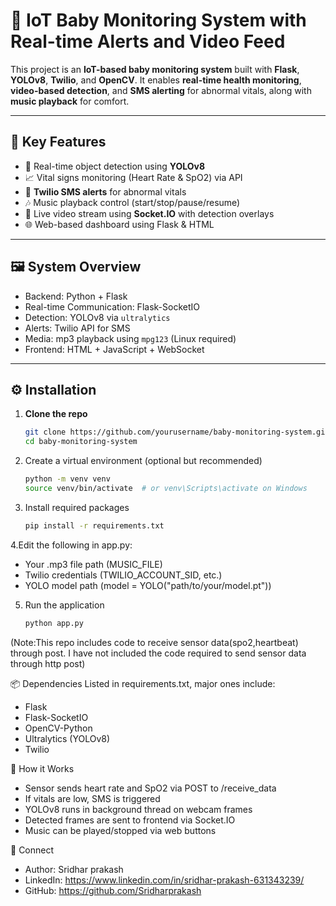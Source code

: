 # 🍼 IoT Baby Monitoring System with Real-time Alerts and Video Feed

This project is an **IoT-based baby monitoring system** built with **Flask**, **YOLOv8**, **Twilio**, and **OpenCV**. It enables **real-time health monitoring**, **video-based detection**, and **SMS alerting** for abnormal vitals, along with **music playback** for comfort.

---

## 🌟 Key Features

- 🎯 Real-time object detection using **YOLOv8**
- 📈 Vital signs monitoring (Heart Rate & SpO2) via API
- 📩 **Twilio SMS alerts** for abnormal vitals
- 🎶 Music playback control (start/stop/pause/resume)
- 📡 Live video stream using **Socket.IO** with detection overlays
- 🌐 Web-based dashboard using Flask & HTML

---

## 🖼️ System Overview

- Backend: Python + Flask
- Real-time Communication: Flask-SocketIO
- Detection: YOLOv8 via `ultralytics`
- Alerts: Twilio API for SMS
- Media: mp3 playback using `mpg123` (Linux required)
- Frontend: HTML + JavaScript + WebSocket

---

## ⚙️ Installation

1. **Clone the repo**
   ```bash
   git clone https://github.com/yourusername/baby-monitoring-system.git
   cd baby-monitoring-system
2. Create a virtual environment (optional but recommended)
   ```bash
   python -m venv venv
   source venv/bin/activate  # or venv\Scripts\activate on Windows
3. Install required packages
   ```bash
   pip install -r requirements.txt

4.Edit the following in app.py:

- Your .mp3 file path (MUSIC_FILE)
- Twilio credentials (TWILIO_ACCOUNT_SID, etc.)
- YOLO model path (model = YOLO("path/to/your/model.pt"))

5. Run the application
   ```bash
   python app.py
(Note:This repo includes code to receive sensor data(spo2,heartbeat) through post. I have not included the code required to send sensor data through http post)

📦 Dependencies
Listed in requirements.txt, major ones include:
- Flask
- Flask-SocketIO
- OpenCV-Python
- Ultralytics (YOLOv8)
- Twilio

📱 How it Works
- Sensor sends heart rate and SpO2 via POST to /receive_data
- If vitals are low, SMS is triggered
- YOLOv8 runs in background thread on webcam frames
- Detected frames are sent to frontend via Socket.IO
- Music can be played/stopped via web buttons

🔗 Connect
- Author: Sridhar prakash
- LinkedIn: https://www.linkedin.com/in/sridhar-prakash-631343239/
- GitHub: https://github.com/Sridharprakash

